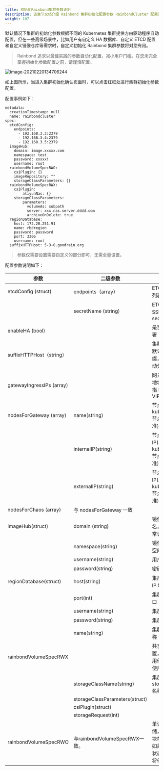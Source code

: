 ```yaml
---
title: 初始化Rainbond集群参数说明
description: 该章节文档介绍 Rainbond 集群初始化配置参数 RainbondCluster 配置说明
weight: 107
---
```


默认情况下集群的初始化参数根据不同的 Kubernetes 集群提供方由驱动程序自动配置，但在一些高级场景中，比如用户有自定义 HA 数据库、自定义 ETCD 配置和自定义镜像仓库等需求时，自定义初始化 Rainbond 集群参数将对您有用。

> Rainbond 追求以最佳实践的参数自动化配置，减小用户门槛。在您未完全掌握初始化参数配置之前，请谨慎配置。

![image-20210220134706244](https://static.goodrain.com/images/5.3/init-region-config.png)

如上图所示，当进入集群初始化确认页面时，可以点击红框处进行集群初始化参数配置。

配置事例如下：

```
metadata:
  creationTimestamp: null
  name: rainbondcluster
spec:
  etcdConfig:
    endpoints:
      - 192.168.3.3:2379
      - 192.168.3.4:2379
      - 192.168.3.5:2379
  imageHub:
    domain: image.xxxxx.com
    namespace: test
    password: xxxxx!
    username: root
  rainbondVolumeSpecRWO:
    csiPlugin: {}
    imageRepository: ""
    storageClassParameters: {}
  rainbondVolumeSpecRWX:
    csiPlugin: 
    	aliyunNas: {}
    storageClassParameters: 
    	parameters: 
    	  volumeAs: subpath
    	  server: xxx.nas.server.dddd.com
    	  archiveOnDelete: true
  regionDatabase:
    host: 172.20.251.91
    name: rbdregion
    password: password
    port: 3306
    username: root
  suffixHTTPHost: 5-3-0.goodrain.org
```

> 参数仅需要设置需要自定义的部分即可，无需全量设置。

配置参数说明如下：

| 参数                      | 二级参数                       | 说明                                                         |
| ------------------------- | ------------------------------ | ------------------------------------------------------------ |
| etcdConfig (struct)       | endpoints（array）             | ETCD 的实例列表                                              |
|                           | secretName (string)            | ETCD 的 SSL 证书 secret                                      |
| enableHA (bool)           |                                | 是否高可用部署                                               |
| suffixHTTPHost（string）  |                                | 集群 HTTP 默认域名后缀，留空则自动分配                       |
| gatewayIngressIPs (array) |                                | 网关外网 IP 地址，一般是指 SLB 或 VIP                        |
| nodesForGateway (array)   | name(string)                   | 节点名称(以 kubernetes 节点信息为准)                         |
|                           | internalIP(string)             | 节点内网 IP(以 kubernetes 节点信息为准)                      |
|                           | externalIP(string)             | 节点外围 IP(以 kubernetes 节点信息为准)                      |
| nodesForChaos (array)     | 与 nodesForGateway 一致        |                                                              |
| imageHub(struct)          | domain (string)                | 镜像仓库域名，需要可正常访问                                 |
|                           | namespace(string)              | 镜像仓库命名空间                                             |
|                           | username(string)               | 用户名                                                       |
|                           | password(string)               | 密码                                                         |
| regionDatabase(struct)    | host(string)                   | 集群数据库 IP 地址                                           |
|                           | port(int)                      | 集群数据库端口                                               |
|                           | username(string)               | 集群账号                                                     |
|                           | password(string)               | 集群密码                                                     |
|                           | name(string)                   | 集群数据库名称                                               |
| rainbondVolumeSpecRWX     |                                | 共享存储配置，详细参考用例。留空则使用默认存储               |
|                           | storageClassName(string)       | 集群中存在的storageclass名称，非必填                         |
|                           | storageClassParameters(struct) |                                                              |
|                           | csiPlugin(struct)              |                                                              |
|                           | storageRequest(int)            |                                                              |
| rainbondVolumeSpecRWO     | 与rainbondVolumeSpecRWX一致。  | 单读单写存储，一般是指块存储设备。如果提供则有状态服务默认将使用。 |
